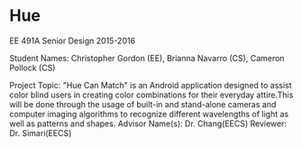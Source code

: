 # Hue

EE 491A Senior Design 2015-2016

Student Names: Christopher Gordon (EE), Brianna Navarro (CS), Cameron Pollock (CS)

Project Topic: "Hue Can Match" is an Android application designed to assist color blind users in creating color combinations for their everyday attire.This will be done through the usage of built-in and stand-alone cameras and computer imaging algorithms to recognize different wavelengths of light as well as patterns and shapes. 
Advisor Name(s): Dr. Chang(EECS)
Reviewer:   Dr. Simari(EECS)

